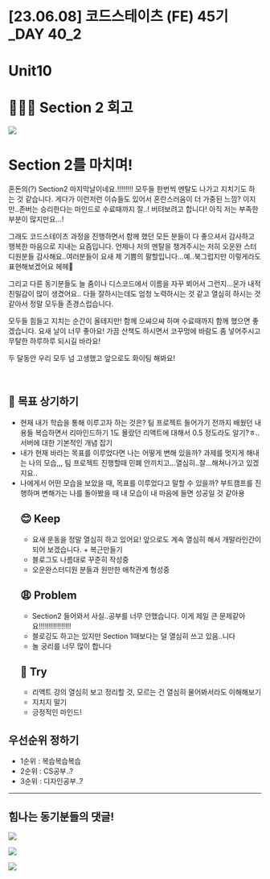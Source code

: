 # [23.06.08] 코드스테이츠 (FE) 45기\_DAY 40_2

# Unit10 <br><br> 👩🏻‍💻 Section 2 회고

![](/IMG_5032.jpg)

# **Section 2를 마치며!**

혼돈의(?) Section2 마지막날이네요.!!!!!!!!
모두들 한번씩 멘탈도 나가고 지치기도 하는 것 같습니다. 게다가 이런저런 이슈들도 있어서 혼란스러움이 더 가중된 느낌?
이지만..존버는 승리한다는 마인드로 수료때까지 잘..! 버텨보려고 합니다! 아직 저는 부족한 부분이 많지만요…!

그래도 코드스테이츠 과정을 진행하면서 함께 했던 모든 분들이 다 좋으셔서 감사하고 행복한 마음으로 지내는 요즘입니다.
언제나 저의 멘탈을 챙겨주시는 저히 오운완 스터디원분들 감사해요..여러분들이 요새 제 기쁨의 팔할입니다…예..북그럽지만 이렇게라도 표현해보겠어요 헤헤🤍

그리고 다른 동기분들도 늘 줌이나 디스코드에서 이름을 자꾸 뵈어서 그런지…몬가 내적친밀감이 많이 생겼어요..
다들 잘하시는데도 엄청 노력하시는 것 같고 열심히 하시는 것 같아서 정말 모두들 존경스럽습니다.

모두들 힘들고 지치는 순간이 올테지만! 함께 으쌰으쌰 하며 수료때까지 함께 했으면 좋겠습니다.
요새 날이 너무 좋아요! 가끔 산책도 하시면서 코꾸멍에 바람도 좀 넣어주시고 무탈한 하루하루 되시길 바라요!

두 달동안 우리 모두 넘 고생했고 앞으로도 화이팅 해봐요!

<br>

## 👊 **목표 상기하기**

- 현재 내가 학습을 통해 이루고자 하는 것은?
  팀 프로젝트 들어가기 전까지 배웠던 내용들 복습하면서 리마인드하기
  1도 몰랐던 리액트에 대해서 0.5 정도라도 알기?ㅎ..
  서버에 대한 기본적인 개념 잡기
- 내가 현재 바라는 목표를 이루었다면 나는 어떻게 변해 있을까?
  과제를 멋지게 해내는 나의 모습,,,
  팀 프로젝트 진행할때 민폐 안끼치고…열심히..잘…해쳐나가고 있겠지요..
- 나에게서 어떤 모습을 보았을 때, 목표를 이루었다고 말할 수 있을까?
  부트캠프를 진행하며 변해가는 나를 돌아봤을 때 내 모습이 내 마음에 들면 성공일 것 같아용
  ## 😊 Keep
  - 요새 운동을 정말 열심히 하고 있어요! 앞으로도 계속 열심히 해서 개말라인간이 되어 보겠습니다. + 복근만들기
  - 블로그도 나름대로 꾸준히 작성중
  - 오운완스터디원 분들과 원만한 애착관계 형성중
  ## 😩 Problem
  - Section2 들어와서 사실..공부를 너무 안했습니다.
    이게 제일 큰 문제같아요!!!!!!!!!!!!!!!!
  - 블로깅도 하고는 있지만 Section 1때보다는 덜 열심히 쓰고 있음..니다
  - 놀 궁리를 너무 많이 합니다
  ## 💪 Try
  - 리액트 강의 열심히 보고 정리할 것, 모르는 건 열심히 물어봐서라도 이해해보기
  - 지치지 말기
  - 긍정적인 마인드!

## 우선순위 정하기

- 1순위 : 복습복습복습
- 2순위 : CS공부..?
- 3순위 : 디자인공부..?

---

## 힘나는 동기분들의 댓글!

![](/%EC%8A%A4%ED%81%AC%EB%A6%B0%EC%83%B7%202023-06-09%20%EC%98%A4%EC%A0%84%2011.03.33.png)

![](/%EC%8A%A4%ED%81%AC%EB%A6%B0%EC%83%B7%202023-06-09%20%EC%98%A4%EC%A0%84%2011.03.44.png)

![](/%EC%8A%A4%ED%81%AC%EB%A6%B0%EC%83%B7%202023-06-09%20%EC%98%A4%EC%A0%84%2011.03.50.png)
